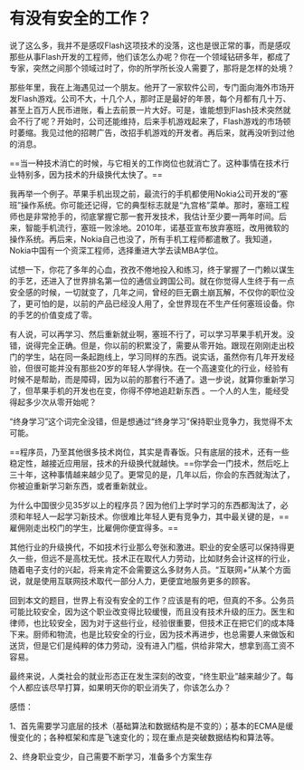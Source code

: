 # 有没有安全的工作？

说了这么多，我并不是感叹Flash这项技术的没落，这也是很正常的事，而是感叹那些从事Flash开发的工程师，他们该怎么办呢？你在一个领域钻研多年，都成了专家，突然之间那个领域过时了，你的所学所长没人需要了，那将是怎样的处境？

那些年里，我在上海遇见过一个朋友。他开了一家软件公司，专门面向海外市场开发Flash游戏。公司不大，十几个人，那时正是最好的年景，每个月都有几十万、甚至上百万人民币进账，看上去前景一片大好。可是，谁能想到Flash技术突然就会不行了呢？开始时，公司还能维持，后来手机游戏起来了，Flash游戏的市场顿时萎缩。我见过他的招聘广告，改招手机游戏的开发者。再后来，就再没听到过他的消息。

==当一种技术消亡的时候，与它相关的工作岗位也就消亡了。这种事情在技术行业特别多，因为技术的升级换代太快了。==

我再举一个例子。苹果手机出现之前，最流行的手机都使用Nokia公司开发的“塞班”操作系统。你可能还记得，它的典型标志就是“九宫格”菜单。那时，塞班工程师也是非常抢手的，彻底掌握它那一套开发技术，我估计至少要一两年时间。后来，智能手机流行，塞班一败涂地。2010年，诺基亚宣布放弃塞班，改用微软的操作系统。再后来，Nokia自己也没了，所有手机工程师都遣散了。我知道，Nokia中国有一个资深工程师，选择重进大学去读MBA学位。

试想一下，你花了多年的心血，孜孜不倦地投入和练习，终于掌握了一门赖以谋生的手艺，还进入了世界排名第一位的通信业跨国公司。就在你觉得人生终于有一点安全感的时候，一切就变了，几年之间，曾经的巨无霸土崩瓦解，不仅你的职位没了，更可怕的是，以前的产品已经没人用了，全世界现在不生产任何塞班设备。你的手艺的价值变成了零。

有人说，可以再学习、然后重新就业啊，塞班不行了，可以学习苹果手机开发。没错，说得完全正确。但是，你以前的积累没了，需要从零开始。跟现在刚刚走出校门的学生，站在同一条起跑线上，学习同样的东西。说实话，虽然你有几年开发经验，但很可能并没有那些20岁的年轻人学得快。在一个高速变化的行业，经验有时候不是帮助，而是障碍，因为以前的那套行不通了。退一步说，就算你重新学习了，但苹果手机的开发也在变，你得不停地追赶新东西 。一个人的人生，能经受得起多少次从零开始呢？

“终身学习”这个词完全没错，但是想通过“终身学习”保持职业竞争力，我觉得不太可能。

==程序员，乃至其他很多技术岗位，其实是青春饭。只有底层的技术，还有一些稳定性，越接近应用层，技术的升级换代就越快。==你学会一门技术，然后吃上三十年，这种事情越来越少见了。更常见的是，几年以后，你会的东西就淘汰了，你被迫重新学习新东西，或者重新就业。

为什么中国很少见35岁以上的程序员？因为他们上学时学习的东西都淘汰了，必须和年轻人一起学习新技术。你很难比年轻人更有竞争力，其中最关键的是，==雇佣刚走出校门的学生，比雇佣你便宜得多。==

其他行业的升级换代，不如技术行业那么夸张和激进。职业的安全感可以保持得更久一些，但远不是高枕无忧。技术正在取代人力劳动，比如财务会计这样的行业，随着电子支付的兴起，将来肯定不会需要这么多财务人员。“互联网+”从某个方面说，就是使用互联网技术取代一部分人力，更便宜地服务更多的顾客。

回到本文的题目，世界上有没有安全的工作？应该是有的吧，但真的不多。公务员可能比较安全，因为这个职业改变得比较缓慢，而且没有技术升级的压力。医生和律师，也比较安全，因为对于这些行业，经验很重要，但技术正在把它们的成本降下来。厨师和物流，也是比较安全的行业，因为技术再进步，也总需要人来做饭和送货，但是它们是纯粹的体力劳动，没有进入门槛，供给非常大，想拿到高工资不容易。

最终来说，人类社会的就业形态正在发生深刻的改变，“终生职业”越来越少了。每个人都应该尽早打算，如果明天你的职业消失了，你该怎么办？



感悟：

1、首先需要学习底层的技术（基础算法和数据结构是不变的）；基本的ECMA是缓慢变化的；各种框架和库是飞速变化的；现在重点是突破数据结构和算法等。

2、终身职业变少，自己需要不断学习，准备多个方案生存